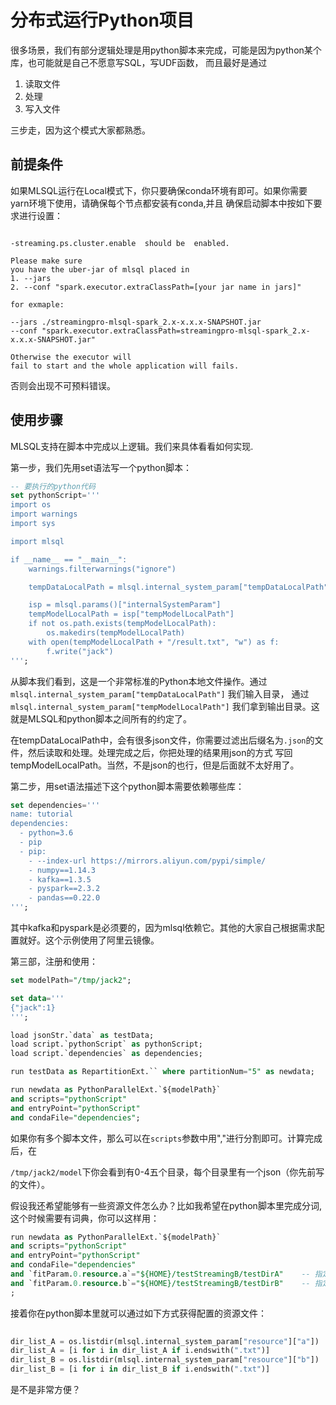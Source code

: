 # 分布式运行Python项目

很多场景，我们有部分逻辑处理是用python脚本来完成，可能是因为python某个库，也可能就是自己不愿意写SQL，写UDF函数，
而且最好是通过

1. 读取文件
2. 处理
3. 写入文件

三步走，因为这个模式大家都熟悉。

## 前提条件

如果MLSQL运行在Local模式下，你只要确保conda环境有即可。如果你需要yarn环境下使用，请确保每个节点都安装有conda,并且
确保启动脚本中按如下要求进行设置：


```

-streaming.ps.cluster.enable  should be  enabled.

Please make sure
you have the uber-jar of mlsql placed in
1. --jars
2. --conf "spark.executor.extraClassPath=[your jar name in jars]"

for exmaple:

--jars ./streamingpro-mlsql-spark_2.x-x.x.x-SNAPSHOT.jar
--conf "spark.executor.extraClassPath=streamingpro-mlsql-spark_2.x-x.x.x-SNAPSHOT.jar"

Otherwise the executor will
fail to start and the whole application will fails.

```

否则会出现不可预料错误。

## 使用步骤

MLSQL支持在脚本中完成以上逻辑。我们来具体看看如何实现.  

第一步，我们先用set语法写一个python脚本：

```sql
-- 要执行的python代码
set pythonScript='''
import os
import warnings
import sys

import mlsql

if __name__ == "__main__":
    warnings.filterwarnings("ignore")

    tempDataLocalPath = mlsql.internal_system_param["tempDataLocalPath"]

    isp = mlsql.params()["internalSystemParam"]
    tempModelLocalPath = isp["tempModelLocalPath"]
    if not os.path.exists(tempModelLocalPath):
        os.makedirs(tempModelLocalPath)
    with open(tempModelLocalPath + "/result.txt", "w") as f:
        f.write("jack")
''';
```

从脚本我们看到，这是一个非常标准的Python本地文件操作。通过 `mlsql.internal_system_param["tempDataLocalPath"]` 我们输入目录，
通过 `mlsql.internal_system_param["tempModelLocalPath"]` 我们拿到输出目录。这就是MLSQL和python脚本之间所有的约定了。

在tempDataLocalPath中，会有很多json文件，你需要过滤出后缀名为`.json`的文件，然后读取和处理。处理完成之后，你把处理的结果用json的方式
写回 tempModelLocalPath。当然，不是json的也行，但是后面就不太好用了。

第二步，用set语法描述下这个python脚本需要依赖哪些库：

```sql
set dependencies='''
name: tutorial
dependencies:
  - python=3.6
  - pip
  - pip:
    - --index-url https://mirrors.aliyun.com/pypi/simple/
    - numpy==1.14.3
    - kafka==1.3.5
    - pyspark==2.3.2
    - pandas==0.22.0
''';

```

其中kafka和pyspark是必须要的，因为mlsql依赖它。其他的大家自己根据需求配置就好。这个示例使用了阿里云镜像。

第三部，注册和使用：

```sql
set modelPath="/tmp/jack2";

set data='''
{"jack":1}
''';

load jsonStr.`data` as testData;
load script.`pythonScript` as pythonScript;
load script.`dependencies` as dependencies;

run testData as RepartitionExt.`` where partitionNum="5" as newdata;    --partitionNum=5即将数据分成5个分区

run newdata as PythonParallelExt.`${modelPath}`
and scripts="pythonScript" 
and entryPoint="pythonScript"
and condaFile="dependencies";

```

如果你有多个脚本文件，那么可以在`scripts`参数中用","进行分割即可。计算完成后，在

`/tmp/jack2/model`下你会看到有0-4五个目录，每个目录里有一个json（你先前写的文件）。

假设我还希望能够有一些资源文件怎么办？比如我希望在python脚本里完成分词,这个时候需要有词典，你可以这样用：

```sql
run newdata as PythonParallelExt.`${modelPath}`
and scripts="pythonScript" 
and entryPoint="pythonScript"
and condaFile="dependencies"
and `fitParam.0.resource.a`="${HOME}/testStreamingB/testDirA"    -- 指定要加载文件目录
and `fitParam.0.resource.b`="${HOME}/testStreamingB/testDirB"    -- 指定要加载文件目录 
;
```

接着你在python脚本里就可以通过如下方式获得配置的资源文件：

```python
    
dir_list_A = os.listdir(mlsql.internal_system_param["resource"]["a"])
dir_list_A = [i for i in dir_list_A if i.endswith(".txt")]
dir_list_B = os.listdir(mlsql.internal_system_param["resource"]["b"])
dir_list_B = [i for i in dir_list_B if i.endswith(".txt")]

```

是不是非常方便？



